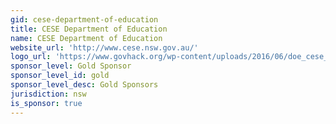 ```yaml
---
gid: cese-department-of-education
title: CESE Department of Education
name: CESE Department of Education
website_url: 'http://www.cese.nsw.gov.au/'
logo_url: 'https://www.govhack.org/wp-content/uploads/2016/06/doe_cese_logo_fc_rgb-col.png'
sponsor_level: Gold Sponsor
sponsor_level_id: gold
sponsor_level_desc: Gold Sponsors
jurisdiction: nsw
is_sponsor: true
---
```


